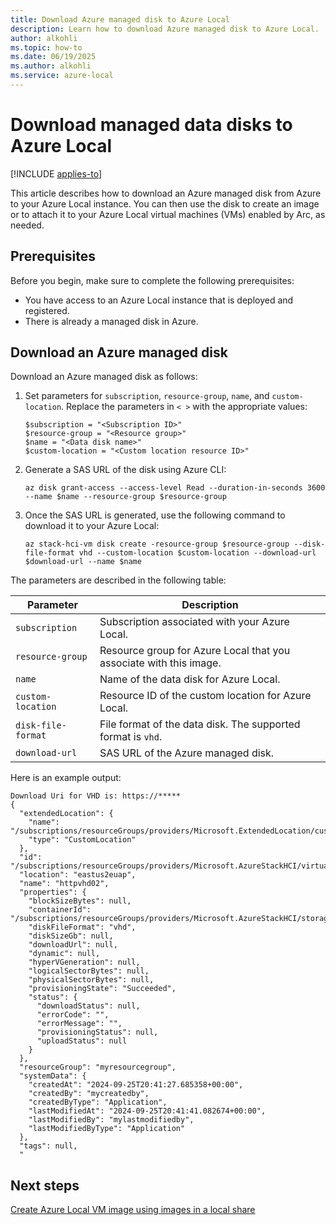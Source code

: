```yaml
---
title: Download Azure managed disk to Azure Local
description: Learn how to download Azure managed disk to Azure Local.
author: alkohli
ms.topic: how-to
ms.date: 06/19/2025
ms.author: alkohli
ms.service: azure-local
---
```


# Download managed data disks to Azure Local

[!INCLUDE [applies-to](../includes/hci-applies-to-23h2.md)]

This article describes how to download an Azure managed disk from Azure to your Azure Local instance. You can then use the disk to create an image or to attach it to your Azure Local virtual machines (VMs) enabled by Arc, as needed.

## Prerequisites

Before you begin, make sure to complete the following prerequisites:

- You have access to an Azure Local instance that is deployed and registered.
- There is already a managed disk in Azure.


## Download an Azure managed disk

Download an Azure managed disk as follows:

1. Set parameters for `subscription`, `resource-group`, `name`, and `custom-location`. Replace the parameters in `< >` with the appropriate values:

    ```azurecli
    $subscription = "<Subscription ID>"
    $resource-group = "<Resource group>"
    $name = "<Data disk name>"
    $custom-location = "<Custom location resource ID>"
    ```

1. Generate a SAS URL of the disk using Azure CLI:  

    ```azurecli
    az disk grant-access --access-level Read --duration-in-seconds 3600 --name $name --resource-group $resource-group
    ```

1. Once the SAS URL is generated, use the following command to download it to your Azure Local:  

    ```azurecli
    az stack-hci-vm disk create -resource-group $resource-group --disk-file-format vhd --custom-location $custom-location --download-url $download-url --name $name
    ```

The parameters are described in the following table:

| Parameter | Description |
| --- | --- |
| `subscription` | Subscription associated with your Azure Local. 
| `resource-group` | Resource group for Azure Local that you associate with this image. |
| `name` | Name of the data disk for Azure Local. | 
| `custom-location` | Resource ID of the custom location for Azure Local. |
| `disk-file-format` | File format of the data disk. The supported format is `vhd`. |
| `download-url` | SAS URL of the Azure managed disk.| 

Here is an example output:

```azurecli
Download Uri for VHD is: https://***** 
{ 
  "extendedLocation": { 
    "name": "/subscriptions/resourceGroups/providers/Microsoft.ExtendedLocation/customLocations/", 
    "type": "CustomLocation" 
  }, 
  "id": "/subscriptions/resourceGroups/providers/Microsoft.AzureStackHCI/virtualHardDisks/httpvhd02", 
  "location": "eastus2euap", 
  "name": "httpvhd02", 
  "properties": { 
    "blockSizeBytes": null, 
    "containerId": "/subscriptions/resourceGroups/providers/Microsoft.AzureStackHCI/storageContainers/UserStorage", 
    "diskFileFormat": "vhd", 
    "diskSizeGb": null, 
    "downloadUrl": null, 
    "dynamic": null, 
    "hyperVGeneration": null, 
    "logicalSectorBytes": null, 
    "physicalSectorBytes": null, 
    "provisioningState": "Succeeded", 
    "status": { 
      "downloadStatus": null, 
      "errorCode": "", 
      "errorMessage": "", 
      "provisioningStatus": null, 
      "uploadStatus": null 
    } 
  }, 
  "resourceGroup": "myresourcegroup", 
  "systemData": { 
    "createdAt": "2024-09-25T20:41:27.685358+00:00", 
    "createdBy": "mycreatedby", 
    "createdByType": "Application", 
    "lastModifiedAt": "2024-09-25T20:41:41.082674+00:00", 
    "lastModifiedBy": "mylastmodifiedby", 
    "lastModifiedByType": "Application" 
  }, 
  "tags": null, 
  " 
```

## Next steps

[Create Azure Local VM image using images in a local share](virtual-machine-image-local-share.md)
